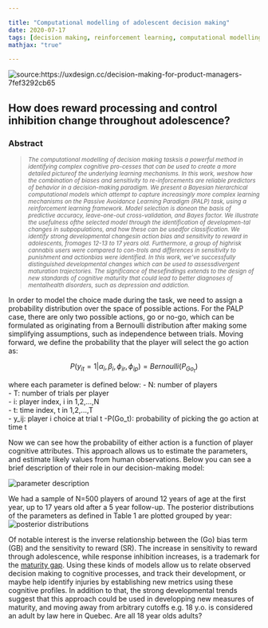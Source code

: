 ```yaml
---

title: "Computational modelling of adolescent decision making"
date: 2020-07-17
tags: [decision making, reinforcement learning, computational modelling]
mathjax: "true"

---
```


<img src="{{ site.url }}{{ site.baseurl }}/images/adoRL/adoDM.jpeg" alt="source:https://uxdesign.cc/decision-making-for-product-managers-7fef3292cb65">


## How does reward processing and control inhibition change throughout adolescence?

### Abstract

<blockquote>
<small><i>The computational modelling of decision making tasksis a powerful method in identifying complex cognitive pro-cesses that can be used to create a more detailed pictureof the underlying learning mechanisms.   In this work,  weshow how the combination of biases and sensitivity to re-inforcements  are  reliable  predictors  of  behavior  in  a  decision-making  paradigm.   We  present  a  Bayesian  hierarchical computational models which attempt to capture increasingly more complex learning mechanisms on the Passive Avoidance Learning Paradigm (PALP) task, using a reinforcement learning framework.  Model selection is doneon  the  basis  of  predictive  accuracy,  leave-one-out  cross-validation, and Bayes factor. We illustrate the usefulness ofthe selected model through the identification of developmen-tal changes in subpopulations, and how these can be usedfor classification. We identify strong developmental changesin action bias and sensitivity to reward in adolescents, fromages 12-13 to 17 years old.  Furthermore, a group of highrisk cannabis users were compared to con-trols and differences in sensitivity to punishment and actionbias were identified. In this work, we’ve successfully distinguished developmental changes which can be used to assessdivergent maturation trajectories. The significance of thesefindings extends to the design of new standards of cognitive maturity that could lead to better diagnoses of mentalhealth disorders, such as depression and addiction.</i></small>
</blockquote>

 In order to model the choice made during the task, we need to assign a probability distribution over the space of possible actions. For the PALP case, there are only two possible actions, go or no-go, which can be formulated as originating from a Bernoulli distribution after making some simplifying assumptions, such as independence between trials. Moving forward, we define the probability that the player will select the go action as:

$$P(y_{it}=1|\alpha_{i},\beta_{i},\phi_{ir},\phi_{ip}) = Bernoulli(P_{Go_{t}})$$

where each parameter is defined below:
    - N: number of players  
    - T: number of trials per player  
    - i: player index, i in 1,2,...,N  
    - t: time index, t in 1,2,...,T  
    - y_ij: player i choice at trial t 
    -P(Go_t): probability of picking the go action at time t

 Now we can see how the probability of either action is a function of player cognitive attributes. This approach allows us to estimate the parameters, and estimate likely values from human observations. Below you can see a brief description of their role in our decision-making model:

<img src="{{ site.url }}{{ site.baseurl }}/images/adoRL/Tab1.png" alt="parameter description">

 We had a sample of N=500 players of around 12 years of age at the first year, up to 17 years old after a 5 year follow-up. The posterior distributions of the parameters as defined in Table 1 are plotted grouped by year:
<img src="{{ site.url }}{{ site.baseurl }}/images/adoRL/N500_M3c_param_dist.png" alt="posterior distributions">

Of notable interest is the inverse relationship between the (Go) bias term (GB) and the sensitivity to reward (SR). The increase in sensitivity to reward through adolescence, while response inhibition increases, is a trademark for the [maturity gap](https://www.karger.com/Article/Fulltext/362328). Using these kinds of models allow us to relate observed decision making to cognitive processes, and track their development, or maybe help identify injuries by establishing new metrics using these cognitive profiles. In addition to that, the strong developmental trends suggest that this approach could be used in developping new measures of maturity, and moving away from arbitrary cutoffs e.g. 18 y.o. is considered an adult by law here in Quebec. Are all 18 year olds adults?
